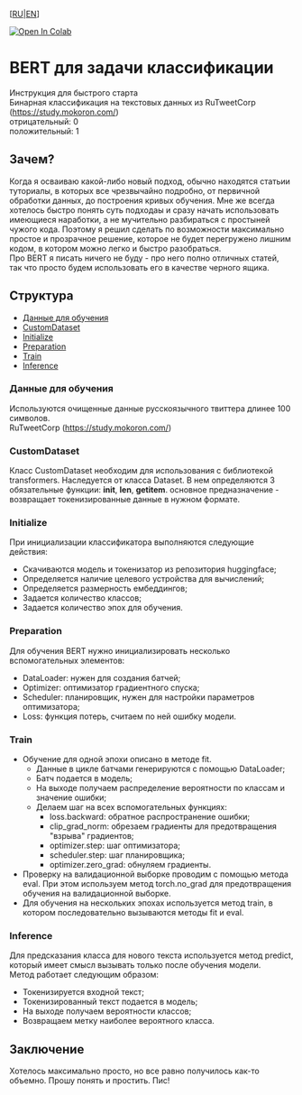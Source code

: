 
\[[RU](https://github.com/shitkov/bert4classification/blob/main/readme.md)|[EN](https://github.com/shitkov/bert4classification/blob/main/readme_en.md)\]


[![Open In Colab](https://colab.research.google.com/assets/colab-badge.svg)](https://colab.research.google.com/github/shitkov/bert4classification/blob/main/bert4clssification.ipynb)

# BERT для задачи классификации
Инструкция для быстрого старта<br>
Бинарная классификация на текстовых данных из RuTweetCorp (https://study.mokoron.com/)<br>
отрицательный: 0<br>
положительный: 1<br>
## Зачем?
Когда я осваиваю какой-либо новый подход, обычно находятся статьии туториалы, в которых все чрезвычайно подробно, от первичной обработки данных, до построения кривых обучения. Мне же всегда хотелось быстро понять суть подходаы и сразу начать использовать имеющиеся наработки, а не мучительно разбираться с простыней чужого кода. Поэтому я решил сделать по возможности максимально простое и прозрачное решение, которое не будет перегружено лишним кодом, в котором можно легко и быстро разобраться.<br>
Про BERT я писать ничего не буду - про него полно отличных статей, так что просто будем использовать его в качестве черного ящика.<br>
## Структура
* [Данные для обучения](#Данные-для-обучения)
* [CustomDataset](#CustomDataset)
* [Initialize](#Initialize)
* [Preparation](#Preparation)
* [Train](#Train)
* [Inference](#Inference)

### Данные для обучения
Используются очищенные данные русскоязычного твиттера длинее 100 символов.<br>
RuTweetCorp (https://study.mokoron.com/)<br>

### CustomDataset
Класс CustomDataset необходим для использования с библиотекой transformers. Наследуется от класса Dataset. В нем определяются 3 обязательные функции: __init__, __len__, __getitem__. основное предназначение - возвращает токенизированные данные в нужном формате.

### Initialize
При инициализации классификатора выполняются следующие действия:
* Скачиваются модель и токенизатор из репозитория huggingface;
* Определяется наличие целевого устройства для вычислений;
* Определяется размерность ембеддингов;
* Задается количество классов;
* Задается количество эпох для обучения.


### Preparation
Для обучения BERT нужно инициализировать несколько вспомогательных элементов:
* DataLoader: нужен для создания батчей;
* Optimizer: оптимизатор градиентного спуска;
* Scheduler: планировщик, нужен для настройки параметров оптимизатора;
* Loss: функция потерь, считаем по ней ошибку модели.


### Train
* Обучение для одной эпохи описано в методе fit.
	* Данные в цикле батчами генерируются с  помощью DataLoader;
	* Батч подается в модель;
	* На выходе получаем распределение вероятности по классам и значение ошибки;
	* Делаем шаг на всех вспомогательных функциях:
		* loss.backward: обратное распространение ошибки;
		* clip_grad_norm: обрезаем градиенты для предотвращения "взрыва" градиентов;
		* optimizer.step: шаг оптимизатора;
        * scheduler.step: шаг планировщика;
        * optimizer.zero_grad: обнуляем градиенты.
* Проверку на валидационной выборке проводим с помощью метода eval. При этом используем метод torch.no_grad для предотвращения обучения на валидационной выборке.
* Для обучения на нескольких эпохах используется метод train, в котором последовательно вызываются методы fit и eval.


### Inference
Для предсказания класса для нового текста используется метод predict, который имеет смысл вызывать только после обучения модели.<br>
Метод работает следующим образом:
* Токенизируется входной текст;
* Токенизированный текст подается в модель;
* На выходе получаем вероятности классов;
* Возвращаем метку наиболее вероятного класса.

## Заключение
Хотелось максимально просто, но все равно получилось как-то объемно. Прошу понять и простить. Пис!